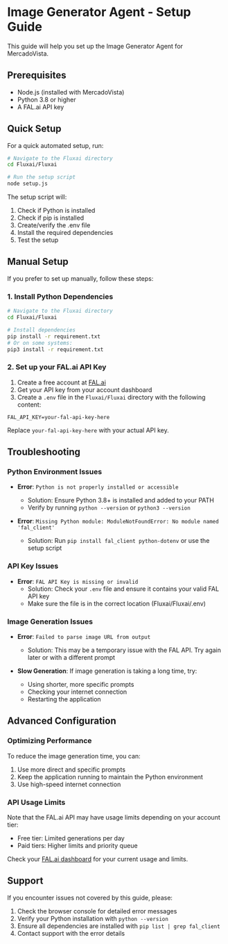 # Image Generator Agent - Setup Guide

This guide will help you set up the Image Generator Agent for MercadoVista.

## Prerequisites

- Node.js (installed with MercadoVista)
- Python 3.8 or higher
- A FAL.ai API key

## Quick Setup

For a quick automated setup, run:

```bash
# Navigate to the Fluxai directory
cd Fluxai/Fluxai

# Run the setup script
node setup.js
```

The setup script will:
1. Check if Python is installed
2. Check if pip is installed
3. Create/verify the .env file
4. Install the required dependencies
5. Test the setup

## Manual Setup

If you prefer to set up manually, follow these steps:

### 1. Install Python Dependencies

```bash
# Navigate to the Fluxai directory
cd Fluxai/Fluxai

# Install dependencies
pip install -r requirement.txt
# Or on some systems:
pip3 install -r requirement.txt
```

### 2. Set up your FAL.ai API Key

1. Create a free account at [FAL.ai](https://www.fal.ai/)
2. Get your API key from your account dashboard
3. Create a `.env` file in the `Fluxai/Fluxai` directory with the following content:

```
FAL_API_KEY=your-fal-api-key-here
```

Replace `your-fal-api-key-here` with your actual API key.

## Troubleshooting

### Python Environment Issues

- **Error**: `Python is not properly installed or accessible`
  - Solution: Ensure Python 3.8+ is installed and added to your PATH
  - Verify by running `python --version` or `python3 --version`

- **Error**: `Missing Python module: ModuleNotFoundError: No module named 'fal_client'`
  - Solution: Run `pip install fal_client python-dotenv` or use the setup script

### API Key Issues

- **Error**: `FAL API Key is missing or invalid`
  - Solution: Check your `.env` file and ensure it contains your valid FAL API key
  - Make sure the file is in the correct location (Fluxai/Fluxai/.env)

### Image Generation Issues

- **Error**: `Failed to parse image URL from output`
  - Solution: This may be a temporary issue with the FAL API. Try again later or with a different prompt

- **Slow Generation**: If image generation is taking a long time, try:
  - Using shorter, more specific prompts
  - Checking your internet connection
  - Restarting the application

## Advanced Configuration

### Optimizing Performance

To reduce the image generation time, you can:

1. Use more direct and specific prompts
2. Keep the application running to maintain the Python environment
3. Use high-speed internet connection

### API Usage Limits

Note that the FAL.ai API may have usage limits depending on your account tier:

- Free tier: Limited generations per day
- Paid tiers: Higher limits and priority queue

Check your [FAL.ai dashboard](https://www.fal.ai/) for your current usage and limits.

## Support

If you encounter issues not covered by this guide, please:

1. Check the browser console for detailed error messages
2. Verify your Python installation with `python --version`
3. Ensure all dependencies are installed with `pip list | grep fal_client`
4. Contact support with the error details 